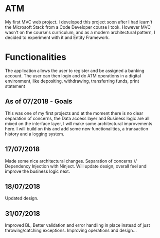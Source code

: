 # ATM

My first MVC web project. 
I developed this project soon after I had learn't the Microsoft Stack from a Code Developer course I took. 
However MVC wasn't on the course's curriculum, and as a modern architectural pattern, I decided to experiment with it and Entity Framework.

# Functionalities
The application allows the user to register and be assigned a banking account. 
The user can then login and do ATM operations in a digital environment, like depositing, withdrawing, transferring funds, print statement

## As of 07/2018 - Goals

This was one of my first projects and at the moment there is no clear separation of concerns, the Data access layer and Business logic are all mixed on the interface layer,
I will make some architectural improvements here.
I will build on this and add some new functionalities, a transaction history and a logging system. 

## 17/07/2018

Made some nice architectural changes. Separation of concerns // Dependency Injection with Ninject.
Will update design, overall feel and improve the business logic next.

## 18/07/2018 

Updated design.

## 31/07/2018

Improved BL, Better validation and error handling in place instead of just throwing/catching exceptions. Improving operations and design... 